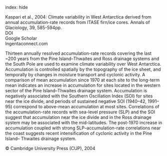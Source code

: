 index: hide

<div class="Citation">

  <div class="Citation-body">
    <div class="Citation-text">Kaspari et al., 2004: Climate variability in West Antarctica derived from annual accumulation-rate records from ITASE firn/ice cores. <span class="Article-journal">Annals of Glaciology, </span><span class="Article-volume">39, </span>585-594pp.</div>
    <div class="Citation-links">
      <div class="CitationLink" data-href="https://doi.org/10.3189/172756404781814447">
        <div class="CitationLink-icon CitationLink-Doi"></div>
        <div class="CitationLink-text">DOI</div>
      </div>
      <div class="CitationLink" data-href="https://scholar.google.com/scholar?q=10.3189/172756404781814447">
        <div class="CitationLink-icon CitationLink-Scholar"></div>
        <div class="CitationLink-text">Google Scholar</div>
      </div>
      <div class="CitationLink" data-href="http://www.ingentaconnect.com/content/igsoc/agl/2004/00000039/00000001/art00088">
        <div class="CitationLink-icon CitationLink-Publisher"></div>
        <div class="CitationLink-text">Ingentaconnect.com</div>
      </div>
    </div>
  </div>
</div>

Thirteen annually resolved accumulation-rate records covering the last ~200                   years from the Pine Island–Thwaites and Ross drainage systems and the South Pole                   are used to examine climate variability over West Antarctica. Accumulation is                   controlled spatially by the topography of the ice sheet, and temporally by changes                   in moisture transport and cyclonic activity. A comparison of mean accumulation                   since 1970 at each site to the long-term mean indicates an increase in                   accumulation for sites located in the western sector of the Pine Island–Thwaites                   drainage system. Accumulation is negatively associated with the Southern                   Oscillation Index (SOI) for sites near the ice divide, and periods of sustained                   negative SOI (1940–42, 1991–95) correspond to above-mean accumulation at most                   sites. Correlations of the accumulation-rate records with sea-level pressure (SLP)                   and the SOI suggest that accumulation near the ice divide and in the Ross drainage                   system may be associated with the mid-latitudes. The post-1970 increase in                   accumulation coupled with strong SLP–accumulation-rate correlations near the coast                   suggests recent intensification of cyclonic activity in the Pine Island– Thwaites                   drainage system.

<div class="Citation-copy">
&copy; Cambridge University Press (CUP), 2004
</div>